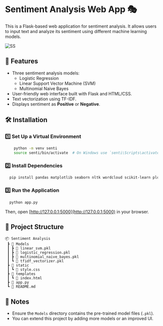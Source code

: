 # Sentiment Analysis Web App 🎭

This is a Flask-based web application for sentiment analysis. It allows users to input text and analyze its sentiment using different machine learning models.

![SS](../Images/Screenshot%202025-01-31%20095405.png)

## 🚀 Features

- Three sentiment analysis models:
  - Logistic Regression
  - Linear Support Vector Machine (SVM)
  - Multinomial Naive Bayes
- User-friendly web interface built with Flask and HTML/CSS.
- Text vectorization using TF-IDF.
- Displays sentiment as **Positive** or **Negative**.

## 🛠 Installation

### 1️⃣ Set Up a Virtual Environment

```sh
    python -m venv senti
    source senti/bin/activate  # On Windows use `senti\Scripts\activate`
```

### 2️⃣ Install Dependencies

```sh
  pip install pandas matplotlib seaborn nltk wordcloud scikit-learn plotly datasets flask pickle-mixin
```

### 3️⃣ Run the Application

```sh
  python app.py
```

Then, open [http://127.0.0.1:5000](http://127.0.0.1:5000) in your browser.

## 📂 Project Structure

```
📦 Sentiment Analysis
 ┣ 📂 Models
 ┃ ┣ 📜 linear_svm.pkl
 ┃ ┣ 📜 logistic_regression.pkl
 ┃ ┣ 📜 multinomial_naive_bayes.pkl 
 ┃ ┗ 📜 tfidf_vectorizer.pkl 
 ┣ 📂 static
 ┃ ┗ 📜 style.css
 ┣ 📂 templates
 ┃ ┗ 📜 index.html
 ┣ 📜 app.py
 ┗ 📜 README.md
```

## 📝 Notes

- Ensure the `Models` directory contains the pre-trained model files (`.pkl`).
- You can extend this project by adding more models or an improved UI.
